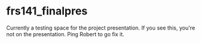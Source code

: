 # frs141_finalpres
Currently a testing space for the project presentation.  If you see this, you're not on the presentation.  Ping Robert to go fix it.
